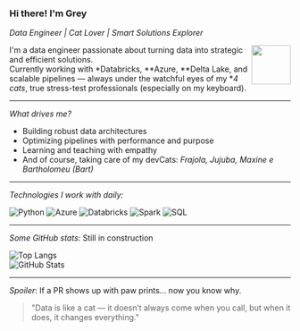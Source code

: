 ### Hi there! I'm Grey
*Data Engineer | Cat Lover | Smart Solutions Explorer*

<img src="https://media.giphy.com/media/JIX9t2j0ZTN9S/giphy.gif" width="70" align="right"/>

I'm a data engineer passionate about turning data into strategic and efficient solutions.  
Currently working with *Databricks, **Azure, **Delta Lake, and scalable pipelines — always under the watchful eyes of my **4 cats*, true stress-test professionals (especially on my keyboard).

---

*What drives me?*  
- Building robust data architectures  
- Optimizing pipelines with performance and purpose  
- Learning and teaching with empathy  
- And of course, taking care of my devCats: *Frajola, Jujuba, Maxine e Bartholomeu (Bart)*

---

*Technologies I work with daily:*

![Python](https://img.shields.io/badge/-Python-3776AB?style=flat&logo=python&logoColor=white)
![Azure](https://img.shields.io/badge/-Azure-0078D4?style=flat&logo=azure-devops&logoColor=white)
![Databricks](https://img.shields.io/badge/-Databricks-E87878?style=flat&logo=databricks&logoColor=white)
![Spark](https://img.shields.io/badge/-Spark-E25A1C?style=flat&logo=apache-spark&logoColor=white)
![SQL](https://img.shields.io/badge/-SQL-003B57?style=flat&logo=postgresql&logoColor=white)

---

*Some GitHub stats:* Still in construction

![Top Langs](https://github-readme-stats.vercel.app/api/top-langs/?username=your-username&layout=compact&theme=radical)  
![GitHub Stats](https://github-readme-stats.vercel.app/api?username=your-username&show_icons=true&theme=radical)

---

*Spoiler*: If a PR shows up with paw prints... now you know why.

> "Data is like a cat — it doesn’t always come when you call, but when it does, it changes everything."
